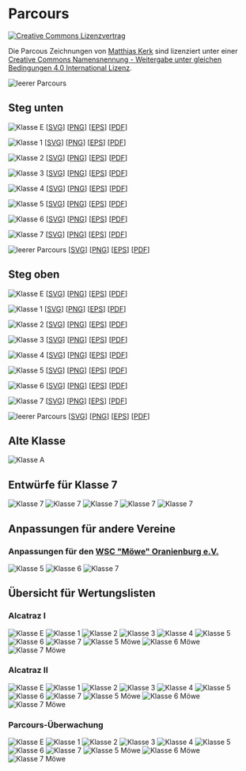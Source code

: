 # Parcours

[![Creative Commons Lizenzvertrag](https://i.creativecommons.org/l/by-sa/4.0/88x31.png)](http://creativecommons.org/licenses/by-sa/4.0/)

Die Parcous Zeichnungen von <a xmlns:cc="http://creativecommons.org/ns#" href="https://github.com/Motorbootslalom/Parcours" property="cc:attributionName" rel="cc:attributionURL">Matthias Kerk</a> sind lizenziert unter einer <a rel="license" href="http://creativecommons.org/licenses/by-sa/4.0/">Creative Commons Namensnennung - Weitergabe unter gleichen Bedingungen 4.0 International Lizenz</a>.

![leerer Parcours](https://cdn.rawgit.com/Motorbootslalom/Parcours/master/dist/Parcours.svg)

## Steg unten
![Klasse E](https://cdn.rawgit.com/Motorbootslalom/Parcours/master/dist/steg_unten/KlasseE.svg)
[[SVG](dist/steg_unten/KlasseE.svg)]
[[PNG](dist/steg_unten/KlasseE.png)]
[[EPS](dist/steg_unten/KlasseE.eps)]
[[PDF](dist/steg_unten/KlasseE.pdf)]

![Klasse 1](https://cdn.rawgit.com/Motorbootslalom/Parcours/master/dist/steg_unten/Klasse1.svg)
[[SVG](dist/steg_unten/Klasse1.svg)]
[[PNG](dist/steg_unten/Klasse1.png)]
[[EPS](dist/steg_unten/Klasse1.eps)]
[[PDF](dist/steg_unten/Klasse1.pdf)]

![Klasse 2](https://cdn.rawgit.com/Motorbootslalom/Parcours/master/dist/steg_unten/Klasse2.svg)
[[SVG](dist/steg_unten/Klasse2.svg)]
[[PNG](dist/steg_unten/Klasse2.png)]
[[EPS](dist/steg_unten/Klasse2.eps)]
[[PDF](dist/steg_unten/Klasse2.pdf)]

![Klasse 3](https://cdn.rawgit.com/Motorbootslalom/Parcours/master/dist/steg_unten/Klasse3.svg)
[[SVG](dist/steg_unten/Klasse3.svg)]
[[PNG](dist/steg_unten/Klasse3.png)]
[[EPS](dist/steg_unten/Klasse3.eps)]
[[PDF](dist/steg_unten/Klasse3.pdf)]

![Klasse 4](https://cdn.rawgit.com/Motorbootslalom/Parcours/master/dist/steg_unten/Klasse4.svg)
[[SVG](dist/steg_unten/Klasse4.svg)]
[[PNG](dist/steg_unten/Klasse4.png)]
[[EPS](dist/steg_unten/Klasse4.eps)]
[[PDF](dist/steg_unten/Klasse4.pdf)]

![Klasse 5](https://cdn.rawgit.com/Motorbootslalom/Parcours/master/dist/steg_unten/Klasse5.svg)
[[SVG](dist/steg_unten/Klasse5.svg)]
[[PNG](dist/steg_unten/Klasse5.png)]
[[EPS](dist/steg_unten/Klasse5.eps)]
[[PDF](dist/steg_unten/Klasse5.pdf)]

![Klasse 6](https://cdn.rawgit.com/Motorbootslalom/Parcours/master/dist/steg_unten/Klasse6.svg)
[[SVG](dist/steg_unten/Klasse6.svg)]
[[PNG](dist/steg_unten/Klasse6.png)]
[[EPS](dist/steg_unten/Klasse6.eps)]
[[PDF](dist/steg_unten/Klasse6.pdf)]

![Klasse 7](https://cdn.rawgit.com/Motorbootslalom/Parcours/master/dist/steg_unten/Klasse7.svg)
[[SVG](dist/steg_unten/Klasse7.svg)]
[[PNG](dist/steg_unten/Klasse7.png)]
[[EPS](dist/steg_unten/Klasse7.eps)]
[[PDF](dist/steg_unten/Klasse7.pdf)]

![leerer Parcours](https://cdn.rawgit.com/Motorbootslalom/Parcours/master/dist/steg_unten/Parcours.svg)
[[SVG](dist/steg_unten/Parcours.svg)]
[[PNG](dist/steg_unten/Parcours.png)]
[[EPS](dist/steg_unten/Parcours.eps)]
[[PDF](dist/steg_unten/Parcours.pdf)]



## Steg oben
![Klasse E](https://cdn.rawgit.com/Motorbootslalom/Parcours/master/dist/steg_oben/KlasseE.svg)
[[SVG](dist/steg_oben/KlasseE.svg)]
[[PNG](dist/steg_oben/KlasseE.png)]
[[EPS](dist/steg_oben/KlasseE.eps)]
[[PDF](dist/steg_oben/KlasseE.pdf)]

![Klasse 1](https://cdn.rawgit.com/Motorbootslalom/Parcours/master/dist/steg_oben/Klasse1.svg)
[[SVG](dist/steg_oben/Klasse1.svg)]
[[PNG](dist/steg_oben/Klasse1.png)]
[[EPS](dist/steg_oben/Klasse1.eps)]
[[PDF](dist/steg_oben/Klasse1.pdf)]

![Klasse 2](https://cdn.rawgit.com/Motorbootslalom/Parcours/master/dist/steg_oben/Klasse2.svg)
[[SVG](dist/steg_oben/Klasse2.svg)]
[[PNG](dist/steg_oben/Klasse2.png)]
[[EPS](dist/steg_oben/Klasse2.eps)]
[[PDF](dist/steg_oben/Klasse2.pdf)]

![Klasse 3](https://cdn.rawgit.com/Motorbootslalom/Parcours/master/dist/steg_oben/Klasse3.svg)
[[SVG](dist/steg_oben/Klasse3.svg)]
[[PNG](dist/steg_oben/Klasse3.png)]
[[EPS](dist/steg_oben/Klasse3.eps)]
[[PDF](dist/steg_oben/Klasse3.pdf)]

![Klasse 4](https://cdn.rawgit.com/Motorbootslalom/Parcours/master/dist/steg_oben/Klasse4.svg)
[[SVG](dist/steg_oben/Klasse4.svg)]
[[PNG](dist/steg_oben/Klasse4.png)]
[[EPS](dist/steg_oben/Klasse4.eps)]
[[PDF](dist/steg_oben/Klasse4.pdf)]

![Klasse 5](https://cdn.rawgit.com/Motorbootslalom/Parcours/master/dist/steg_oben/Klasse5.svg)
[[SVG](dist/steg_oben/Klasse5.svg)]
[[PNG](dist/steg_oben/Klasse5.png)]
[[EPS](dist/steg_oben/Klasse5.eps)]
[[PDF](dist/steg_oben/Klasse5.pdf)]

![Klasse 6](https://cdn.rawgit.com/Motorbootslalom/Parcours/master/dist/steg_oben/Klasse6.svg)
[[SVG](dist/steg_oben/Klasse6.svg)]
[[PNG](dist/steg_oben/Klasse6.png)]
[[EPS](dist/steg_oben/Klasse6.eps)]
[[PDF](dist/steg_oben/Klasse6.pdf)]

![Klasse 7](https://cdn.rawgit.com/Motorbootslalom/Parcours/master/dist/steg_oben/Klasse7.svg)
[[SVG](dist/steg_oben/Klasse7.svg)]
[[PNG](dist/steg_oben/Klasse7.png)]
[[EPS](dist/steg_oben/Klasse7.eps)]
[[PDF](dist/steg_oben/Klasse7.pdf)]

![leerer Parcours](https://cdn.rawgit.com/Motorbootslalom/Parcours/master/dist/steg_oben/Parcours.svg)
[[SVG](dist/steg_oben/Parcours.svg)]
[[PNG](dist/steg_oben/Parcours.png)]
[[EPS](dist/steg_oben/Parcours.eps)]
[[PDF](dist/steg_oben/Parcours.pdf)]



## Alte Klasse
![Klasse A](https://cdn.rawgit.com/Motorbootslalom/Parcours/master/dist/steg_unten/KlasseA.svg)

## Entwürfe für Klasse 7
![Klasse 7](https://cdn.rawgit.com/Motorbootslalom/Parcours/master/dist/steg_unten/Klasse7_rc1.svg)
![Klasse 7](https://cdn.rawgit.com/Motorbootslalom/Parcours/master/dist/steg_unten/Klasse7_rc2.svg)
![Klasse 7](https://cdn.rawgit.com/Motorbootslalom/Parcours/master/dist/steg_unten/Klasse7_rc3.svg)
![Klasse 7](https://cdn.rawgit.com/Motorbootslalom/Parcours/master/dist/steg_unten/Klasse7_rc4.svg)
![Klasse 7](https://cdn.rawgit.com/Motorbootslalom/Parcours/master/dist/steg_unten/Klasse7_rc5.svg)


## Anpassungen für andere Vereine

### Anpassungen für den [WSC "Möwe" Oranienburg e.V.](http://www.moewejugend.de)

![Klasse 5](https://cdn.rawgit.com/Motorbootslalom/Parcours/master/dist/steg_oben/Klasse5_Moewe.svg)
![Klasse 6](https://cdn.rawgit.com/Motorbootslalom/Parcours/master/dist/steg_oben/Klasse6_Moewe.svg)
![Klasse 7](https://cdn.rawgit.com/Motorbootslalom/Parcours/master/dist/steg_oben/Klasse7_Moewe.svg)


## Übersicht für Wertungslisten
### Alcatraz I
![Klasse E](https://cdn.rawgit.com/Motorbootslalom/Parcours/master/dist/alcatraz_I/Klasse_E.png)
![Klasse 1](https://cdn.rawgit.com/Motorbootslalom/Parcours/master/dist/alcatraz_I/Klasse_1.png)
![Klasse 2](https://cdn.rawgit.com/Motorbootslalom/Parcours/master/dist/alcatraz_I/Klasse_2.png)
![Klasse 3](https://cdn.rawgit.com/Motorbootslalom/Parcours/master/dist/alcatraz_I/Klasse_3.png)
![Klasse 4](https://cdn.rawgit.com/Motorbootslalom/Parcours/master/dist/alcatraz_I/Klasse_4.png)
![Klasse 5](https://cdn.rawgit.com/Motorbootslalom/Parcours/master/dist/alcatraz_I/Klasse_5.png)
![Klasse 6](https://cdn.rawgit.com/Motorbootslalom/Parcours/master/dist/alcatraz_I/Klasse_6.png)
![Klasse 7](https://cdn.rawgit.com/Motorbootslalom/Parcours/master/dist/alcatraz_I/Klasse_7.png)
![Klasse 5 Möwe](https://cdn.rawgit.com/Motorbootslalom/Parcours/master/dist/alcatraz_I/Klasse_5_Möwe.png)
![Klasse 6 Möwe](https://cdn.rawgit.com/Motorbootslalom/Parcours/master/dist/alcatraz_I/Klasse_6_Möwe.png)
![Klasse 7 Möwe](https://cdn.rawgit.com/Motorbootslalom/Parcours/master/dist/alcatraz_I/Klasse_7_Möwe.png)

### Alcatraz II
![Klasse E](https://cdn.rawgit.com/Motorbootslalom/Parcours/master/dist/alcatraz_II/Klasse_E.png)
![Klasse 1](https://cdn.rawgit.com/Motorbootslalom/Parcours/master/dist/alcatraz_II/Klasse_1.png)
![Klasse 2](https://cdn.rawgit.com/Motorbootslalom/Parcours/master/dist/alcatraz_II/Klasse_2.png)
![Klasse 3](https://cdn.rawgit.com/Motorbootslalom/Parcours/master/dist/alcatraz_II/Klasse_3.png)
![Klasse 4](https://cdn.rawgit.com/Motorbootslalom/Parcours/master/dist/alcatraz_II/Klasse_4.png)
![Klasse 5](https://cdn.rawgit.com/Motorbootslalom/Parcours/master/dist/alcatraz_II/Klasse_5.png)
![Klasse 6](https://cdn.rawgit.com/Motorbootslalom/Parcours/master/dist/alcatraz_II/Klasse_6.png)
![Klasse 7](https://cdn.rawgit.com/Motorbootslalom/Parcours/master/dist/alcatraz_II/Klasse_7.png)
![Klasse 5 Möwe](https://cdn.rawgit.com/Motorbootslalom/Parcours/master/dist/alcatraz_II/Klasse_5_Möwe.png)
![Klasse 6 Möwe](https://cdn.rawgit.com/Motorbootslalom/Parcours/master/dist/alcatraz_II/Klasse_6_Möwe.png)
![Klasse 7 Möwe](https://cdn.rawgit.com/Motorbootslalom/Parcours/master/dist/alcatraz_II/Klasse_7_Möwe.png)

### Parcours-Überwachung
![Klasse E](https://cdn.rawgit.com/Motorbootslalom/Parcours/master/dist/alcatraz_Parcours/Klasse_E.png)
![Klasse 1](https://cdn.rawgit.com/Motorbootslalom/Parcours/master/dist/alcatraz_Parcours/Klasse_1.png)
![Klasse 2](https://cdn.rawgit.com/Motorbootslalom/Parcours/master/dist/alcatraz_Parcours/Klasse_2.png)
![Klasse 3](https://cdn.rawgit.com/Motorbootslalom/Parcours/master/dist/alcatraz_Parcours/Klasse_3.png)
![Klasse 4](https://cdn.rawgit.com/Motorbootslalom/Parcours/master/dist/alcatraz_Parcours/Klasse_4.png)
![Klasse 5](https://cdn.rawgit.com/Motorbootslalom/Parcours/master/dist/alcatraz_Parcours/Klasse_5.png)
![Klasse 6](https://cdn.rawgit.com/Motorbootslalom/Parcours/master/dist/alcatraz_Parcours/Klasse_6.png)
![Klasse 7](https://cdn.rawgit.com/Motorbootslalom/Parcours/master/dist/alcatraz_Parcours/Klasse_7.png)
![Klasse 5 Möwe](https://cdn.rawgit.com/Motorbootslalom/Parcours/master/dist/alcatraz_Parcours/Klasse_5_Möwe.png)
![Klasse 6 Möwe](https://cdn.rawgit.com/Motorbootslalom/Parcours/master/dist/alcatraz_Parcours/Klasse_6_Möwe.png)
![Klasse 7 Möwe](https://cdn.rawgit.com/Motorbootslalom/Parcours/master/dist/alcatraz_Parcours/Klasse_7_Möwe.png)
